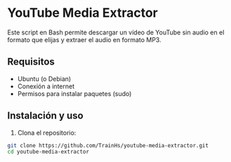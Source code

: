 # YouTube Media Extractor

Este script en Bash permite descargar un vídeo de YouTube sin audio en el formato que elijas y extraer el audio en formato MP3.

## Requisitos

- Ubuntu (o Debian)
- Conexión a internet
- Permisos para instalar paquetes (sudo)

## Instalación y uso

1. Clona el repositorio:

```bash
git clone https://github.com/TrainHs/youtube-media-extractor.git
cd youtube-media-extractor
